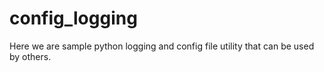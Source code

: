 # config_logging

Here we are sample python logging and config file utility that can be used by others.
